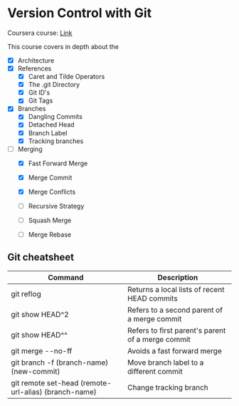 # Version Control with Git

Coursera course: [Link](https://www.coursera.org/learn/version-control-with-git/home/welcome) 

This course covers in depth about the

- [x] Architecture
- [x] References
  - [x] Caret and Tilde Operators
  - [x] The .git Directory
  - [x] Git ID's
  - [x] Git Tags
- [x] Branches
  - [x] Dangling Commits 
  - [x] Detached Head
  - [x] Branch Label
  - [x] Tracking branches
- [ ] Merging
  - [x] Fast Forward Merge
  - [x] Merge Commit
  - [x] Merge Conflicts
  - [ ] Recursive Strategy
  - [ ] Squash Merge
  - [ ] Merge Rebase


## Git cheatsheet

| Command      | Description |
| ----------- | ----------- |
| git reflog  | Returns a local lists of recent HEAD commits |
| git show HEAD^2   | Refers to a second parent of a merge commit |
| git show HEAD^^   | Refers to first parent's parent of a merge commit |
| git merge --no-ff | Avoids a fast forward merge |
| git branch -f (branch-name) (new-commit) | Move branch label to a different commit |
| git remote set-head (remote-url-alias) (branch-name) | Change tracking branch |